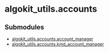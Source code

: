 # algokit_utils.accounts

## Submodules

* [algokit_utils.accounts.account_manager](account_manager/index.md)
* [algokit_utils.accounts.kmd_account_manager](kmd_account_manager/index.md)
